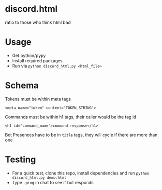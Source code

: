 # discord.html
ratio to those who think html bad

# Usage

- Get python/pypy
- Install required packages
- Run via `python discord_html.py <html_file>`

# Schema

Tokens must be within meta tags

`<meta name="token" content="TOKEN_STRING">`

Commands must be within h1 tags, their caller would be the tag id

`<h1 id="command_name">command response</h1>`

Bot Presences have to be in `title` tags, they will cycle if there are more than one

# Testing

- For a quick test, clone this repo, install dependencies and run `python discord_html.py demo.html`
- Type `-ping` in chat to see if bot responds
